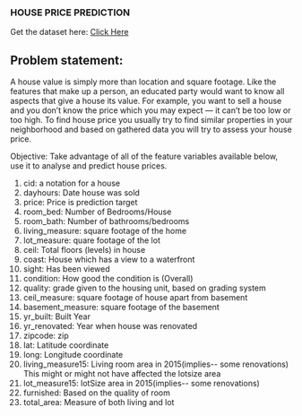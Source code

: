 ### HOUSE PRICE PREDICTION

Get the dataset here: [Click Here](https://github.com/SarangSankara/project/raw/main/Capstone%20Project/innercity.xlsx)

## Problem statement:
A house value is simply more than location and square footage. Like the features that make up a
person, an educated party would want to know all aspects that give a house its value. For
example, you want to sell a house and you don’t know the price which you may expect — it can’t
be too low or too high. To find house price you usually try to find similar properties in your
neighborhood and based on gathered data you will try to assess your house price.

Objective:
Take advantage of all of the feature variables available below, use it to analyse and predict house
prices.

1. cid: a notation for a house
2. dayhours: Date house was sold
3. price: Price is prediction target
4. room_bed: Number of Bedrooms/House
5. room_bath: Number of bathrooms/bedrooms
6. living_measure: square footage of the home
7. lot_measure: quare footage of the lot
8. ceil: Total floors (levels) in house
9. coast: House which has a view to a waterfront
10. sight: Has been viewed
11. condition: How good the condition is (Overall)
12. quality: grade given to the housing unit, based on grading system
13. ceil_measure: square footage of house apart from basement
14. basement_measure: square footage of the basement
15. yr_built: Built Year
16. yr_renovated: Year when house was renovated
17. zipcode: zip
18. lat: Latitude coordinate
19. long: Longitude coordinate
20. living_measure15: Living room area in 2015(implies-- some renovations) This might or
might not have affected the lotsize area
21. lot_measure15: lotSize area in 2015(implies-- some renovations)
22. furnished: Based on the quality of room
23. total_area: Measure of both living and lot
